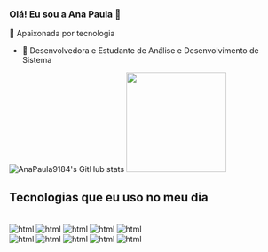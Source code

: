 ### Olá! Eu sou a Ana Paula 👋
 🔭 Apaixonada por tecnologia
- 🌱 Desenvolvedora e Estudante de Análise e Desenvolvimento  de Sistema

![AnaPaula9184's GitHub stats](https://github-readme-stats.vercel.app/api?username=AnaPaula9184&show_icons=true&theme=radical)
<img height="180em" src="https://github-readme-stats.vercel.app/api/top-langs/?username=davidluiz91&layout=compact&langs_count=7&theme=cobalt"/>

## Tecnologias que eu uso no meu dia

<div style="display:inline_block"><br/>
  <img align="center" alt= "html" src="https://img.shields.io/badge/HTML5-E34F26?style=for-the-badge&logo=html5&logoColor=white"/>
  <img align="center" alt= "html" src=https://img.shields.io/badge/CSS3-1572B6?style=for-the-badge&logo=css3&logoColor=white/>
  <img align="center" alt= "html" src=https://img.shields.io/badge/PHP-777BB4?style=for-the-badge&logo=php&logoColor=white/>
  <img align="center" alt= "html" src=https://img.shields.io/badge/C%2B%2B-00599C?style=for-the-badge&logo=c%2B%2B&logoColor=white/>
  <img align="center" alt= "html" src=https://img.shields.io/badge/JavaScript-F7DF1E?style=for-the-badge&logo=javascript&logoColor=black/><br>
  <img align="center" alt= "html" src=https://img.shields.io/badge/Ruby-CC342D?style=for-the-badge&logo=ruby&logoColor=white/>
  <img align="center" alt= "html" src=https://img.shields.io/badge/Python-14354C?style=for-the-badge&logo=python&logoColor=white/>
  <img align="center" alt= "html" src=https://img.shields.io/badge/MySQL-00000F?style=for-the-badge&logo=mysql&logoColor=white/>
   <img align="center" alt= "html" src=https://img.shields.io/badge/Node.js-43853D?style=for-the-badge&logo=node.js&logoColor=white/>
    <img align="center" alt= "html" src=https://img.shields.io/badge/React-20232A?style=for-the-badge&logo=react&logoColor=61DAFB/>
</div>
